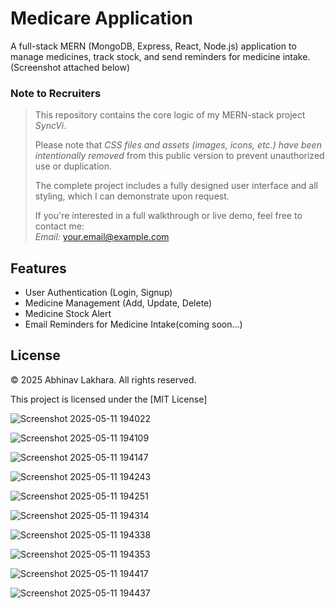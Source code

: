 # Medicare Application
A full-stack MERN (MongoDB, Express, React, Node.js) application to manage medicines, track stock, and send reminders for medicine intake.
(Screenshot attached below)
### Note to Recruiters

> This repository contains the core logic of my MERN-stack project *SyncVi*.  
> 
> Please note that *CSS files and assets (images, icons, etc.) have been intentionally removed* from this public version to prevent unauthorized use or duplication.
>
> The complete project includes a fully designed user interface and all styling, which I can demonstrate upon request.
>
> If you're interested in a full walkthrough or live demo, feel free to contact me:  
> *Email:* your.email@example.com  

## Features

- User Authentication (Login, Signup)
- Medicine Management (Add, Update, Delete)
- Medicine Stock Alert
- Email Reminders for Medicine Intake(coming soon...)
 

## License

© 2025 Abhinav Lakhara. All rights reserved.

This project is licensed under the [MIT License]


![Screenshot 2025-05-11 194022](https://github.com/user-attachments/assets/526ad60b-8a47-4c08-a7fd-1f249ae73064)

![Screenshot 2025-05-11 194109](https://github.com/user-attachments/assets/de53cfa4-ae36-4974-80b4-229418a93273)

![Screenshot 2025-05-11 194147](https://github.com/user-attachments/assets/cd73fd6b-d820-4cb1-ae3d-147da7ea42e4)

![Screenshot 2025-05-11 194243](https://github.com/user-attachments/assets/2fe34677-719b-496a-84bd-566c76f80eb8)

![Screenshot 2025-05-11 194251](https://github.com/user-attachments/assets/f0e15233-75b1-4248-b994-b7baefa8702b)

![Screenshot 2025-05-11 194314](https://github.com/user-attachments/assets/802c55ce-f6fb-4e93-bb10-7aa0f9378726)

![Screenshot 2025-05-11 194338](https://github.com/user-attachments/assets/7f500953-3512-44a7-86b8-4b4c90ff1350)

![Screenshot 2025-05-11 194353](https://github.com/user-attachments/assets/6adbe6cb-a52a-4adb-b802-5888c929807a)

![Screenshot 2025-05-11 194417](https://github.com/user-attachments/assets/2b2ee7db-a58c-4303-9a9d-e8a47e6fc83b)

![Screenshot 2025-05-11 194437](https://github.com/user-attachments/assets/45c84aaa-e2c9-4b6c-8a58-335c713837b6)


